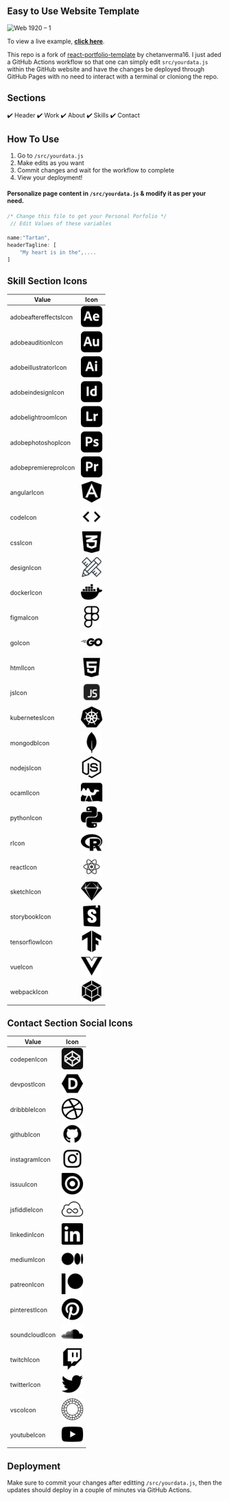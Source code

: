 ## Easy to Use Website Template

![Web 1920 – 1](https://user-images.githubusercontent.com/16558205/101065060-b44bfc80-35ba-11eb-8ab4-1e6f140c1ec9.png)

To view a live example, **[click here](https://react-portfolio-template.netlify.app/)**.

This repo is a fork of [react-portfolio-template](https://github.com/aavondet/react-portfolio-template) by chetanverma16. I just aded a GitHub Actions workflow so that one can simply edit `src/yourdata.js` within the GitHub website and have the changes be deployed through GitHub Pages with no need to interact with a terminal or cloniong the repo.

## Sections
✔️ Header
✔️ Work
✔️ About
✔️ Skills
✔️ Contact

## How To Use 

1. Go to `/src/yourdata.js`
2. Make edits as you want
3. Commit changes and wait for the workflow to complete
4. View your deployment!

#### Personalize page content in `/src/yourdata.js` & modify it as per your need.

```javascript
/* Change this file to get your Personal Porfolio */
 // Edit Values of these variables

name:"Tartan",
headerTagline: [
    "My heart is in the",.... 
]

```

## Skill Section Icons

| Value       | Icon |
| ----------- | ----------- |
| adobeaftereffectsIcon      | <img width="50px" src="./src/images/skills/adobeaftereffects.svg"> |
| adobeauditionIcon      | <img width="50px" src="./src/images/skills/adobeaudition.svg"> |
| adobeillustratorIcon      | <img width="50px" src="./src/images/skills/adobeillustrator.svg"> |
| adobeindesignIcon      | <img width="50px" width="50px" src="./src/images/skills/adobeindesign.svg"> |
| adobelightroomIcon      | <img width="50px" src="./src/images/skills/adobelightroom.svg"> |
| adobephotoshopIcon      | <img width="50px" src="./src/images/skills/adobephotoshop.svg"> |
| adobepremiereproIcon      | <img width="50px" src="./src/images/skills/adobepremierepro.svg"> |
| angularIcon      | <img width="50px" src="./src/images/skills/angular.svg"> |
| codeIcon      | <img width="50px" src="./src/images/skills/code.svg"> |
| cssIcon      | <img width="50px" src="./src/images/skills/css.svg"> |
| designIcon      | <img width="50px" src="./src/images/skills/design.svg"> |
| dockerIcon      | <img width="50px" src="./src/images/skills/docker.svg"> |
| figmaIcon      | <img width="50px" src="./src/images/skills/figma.svg"> |
| goIcon      | <img width="50px" src="./src/images/skills/go.svg"> |
| htmlIcon      | <img width="50px" src="./src/images/skills/html.svg"> |
| jsIcon      | <img width="50px" src="./src/images/skills/javascript.svg"> |
| kubernetesIcon      | <img width="50px" src="./src/images/skills/kubernetes.svg"> |
| mongodbIcon      | <img width="50px" src="./src/images/skills/mongodb.svg"> |
| nodejsIcon      | <img width="50px" src="./src/images/skills/node-dot-js.svg"> |
| ocamlIcon      | <img width="50px" src="./src/images/skills/ocaml.svg"> |
| pythonIcon      | <img width="50px" src="./src/images/skills/python.svg"> |
| rIcon      | <img width="50px" src="./src/images/skills/r.svg"> |
| reactIcon      | <img width="50px" src="./src/images/skills/react.svg"> |
| sketchIcon      | <img width="50px" src="./src/images/skills/sketch.svg"> |
| storybookIcon      | <img width="50px" src="./src/images/skills/storybook.svg"> |
| tensorflowIcon      | <img width="50px" src="./src/images/skills/tensorflow.svg"> |
| vueIcon      | <img width="50px" src="./src/images/skills/vue-dot-js.svg"> |
| webpackIcon      | <img width="50px" src="./src/images/skills/webpack.svg"> |

## Contact Section Social Icons

| Value       | Icon |
| ----------- | ----------- |
| codepenIcon      | <img width="50px" src="./src/images/social/codepen.svg"> |
| devpostIcon      | <img width="50px" src="./src/images/social/devpost.svg"> |
| dribbbleIcon      | <img width="50px" src="./src/images/social/dribbble.svg"> |
| githubIcon      | <img width="50px" src="./src/images/social/github.svg"> |
| instagramIcon      | <img width="50px" src="./src/images/social/instagram.svg"> |
| issuuIcon      | <img width="50px" src="./src/images/social/issuu.svg"> |
| jsfiddleIcon      | <img width="50px" src="./src/images/social/jsfiddle.svg"> |
| linkedinIcon      | <img width="50px" src="./src/images/social/linkedin.svg"> |
| mediumIcon      | <img width="50px" src="./src/images/social/medium.svg"> |
| patreonIcon      | <img width="50px" src="./src/images/social/patreon.svg"> |
| pinterestIcon      | <img width="50px" src="./src/images/social/pinterest.svg"> |
| soundcloudIcon      | <img width="50px" src="./src/images/social/soundcloud.svg"> |
| twitchIcon      | <img width="50px" src="./src/images/social/twitch.svg"> |
| twitterIcon      | <img width="50px" src="./src/images/social/twitter.svg"> |
| vscoIcon      | <img width="50px" src="./src/images/social/vsco.svg"> |
| youtubeIcon      | <img width="50px" src="./src/images/social/youtube.svg"> |

## Deployment
Make sure to commit your changes after editting `/src/yourdata.js`, then the updates should deploy in a couple of minutes via GitHub Actions.
